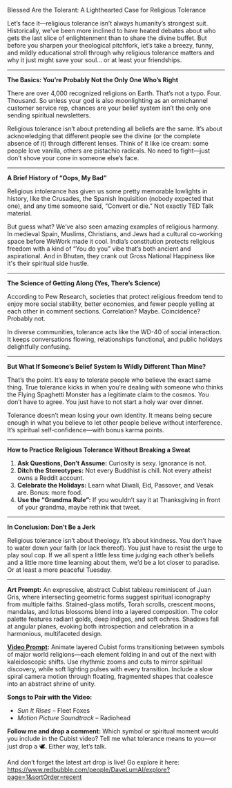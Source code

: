 Blessed Are the Tolerant: A Lighthearted Case for Religious Tolerance

Let’s face it—religious tolerance isn’t always humanity’s strongest suit. Historically, we've been more inclined to have heated debates about who gets the last slice of enlightenment than to share the divine buffet. But before you sharpen your theological pitchfork, let’s take a breezy, funny, and mildly educational stroll through why religious tolerance matters and why it just might save your soul… or at least your friendships.

---

**The Basics: You’re Probably Not the Only One Who’s Right**

There are over 4,000 recognized religions on Earth. That’s not a typo. Four. Thousand. So unless your god is also moonlighting as an omnichannel customer service rep, chances are your belief system isn’t the only one sending spiritual newsletters.

Religious tolerance isn’t about pretending all beliefs are the same. It’s about acknowledging that different people see the divine (or the complete absence of it) through different lenses. Think of it like ice cream: some people love vanilla, others are pistachio radicals. No need to fight—just don’t shove your cone in someone else’s face.

---

**A Brief History of “Oops, My Bad”**

Religious intolerance has given us some pretty memorable lowlights in history, like the Crusades, the Spanish Inquisition (nobody expected that one), and any time someone said, “Convert or die.” Not exactly TED Talk material.

But guess what? We’ve also seen amazing examples of religious harmony. In medieval Spain, Muslims, Christians, and Jews had a cultural co-working space before WeWork made it cool. India’s constitution protects religious freedom with a kind of “You do you” vibe that’s both ancient and aspirational. And in Bhutan, they crank out Gross National Happiness like it's their spiritual side hustle.

---

**The Science of Getting Along (Yes, There’s Science)**

According to Pew Research, societies that protect religious freedom tend to enjoy more social stability, better economies, and fewer people yelling at each other in comment sections. Correlation? Maybe. Coincidence? Probably not.

In diverse communities, tolerance acts like the WD-40 of social interaction. It keeps conversations flowing, relationships functional, and public holidays delightfully confusing.

---

**But What If Someone’s Belief System Is Wildly Different Than Mine?**

That’s the point. It’s easy to tolerate people who believe the exact same thing. True tolerance kicks in when you’re dealing with someone who thinks the Flying Spaghetti Monster has a legitimate claim to the cosmos. You don’t have to agree. You just have to not start a holy war over dinner.

Tolerance doesn’t mean losing your own identity. It means being secure enough in what you believe to let other people believe without interference. It’s spiritual self-confidence—with bonus karma points.

---

**How to Practice Religious Tolerance Without Breaking a Sweat**

1. **Ask Questions, Don’t Assume:** Curiosity is sexy. Ignorance is not.
2. **Ditch the Stereotypes:** Not every Buddhist is chill. Not every atheist owns a Reddit account.
3. **Celebrate the Holidays:** Learn what Diwali, Eid, Passover, and Vesak are. Bonus: more food.
4. **Use the “Grandma Rule”:** If you wouldn’t say it at Thanksgiving in front of your grandma, maybe rethink that tweet.

---

**In Conclusion: Don’t Be a Jerk**

Religious tolerance isn’t about theology. It’s about kindness. You don’t have to water down your faith (or lack thereof). You just have to resist the urge to play soul cop. If we all spent a little less time judging each other’s beliefs and a little more time learning about them, we’d be a lot closer to paradise. Or at least a more peaceful Tuesday.

---

**Art Prompt:**
An expressive, abstract Cubist tableau reminiscent of Juan Gris, where intersecting geometric forms suggest spiritual iconography from multiple faiths. Stained-glass motifs, Torah scrolls, crescent moons, mandalas, and lotus blossoms blend into a layered composition. The color palette features radiant golds, deep indigos, and soft ochres. Shadows fall at angular planes, evoking both introspection and celebration in a harmonious, multifaceted design.

**[Video Prompt](https://www.tiktok.com/@davelumai/video/7518192906646080798):**
Animate layered Cubist forms transitioning between symbols of major world religions—each element folding in and out of the next with kaleidoscopic shifts. Use rhythmic zooms and cuts to mirror spiritual discovery, while soft lighting pulses with every transition. Include a slow spiral camera motion through floating, fragmented shapes that coalesce into an abstract shrine of unity.

**Songs to Pair with the Video:**
* *Sun It Rises* – Fleet Foxes
* *Motion Picture Soundtrack* – Radiohead

**Follow me and drop a comment:** Which symbol or spiritual moment would you include in the Cubist video? Tell me what tolerance means to you—or just drop a 🕊️. Either way, let’s talk.

And don’t forget the latest art drop is live! Go explore it here: https://www.redbubble.com/people/DaveLumAI/explore?page=1&sortOrder=recent
